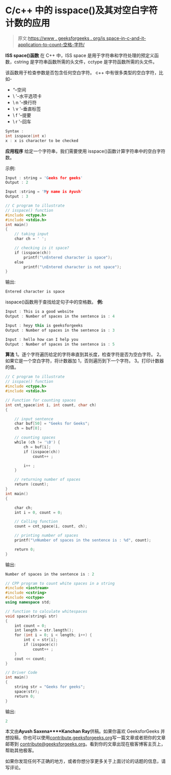# C/c++ 中的 isspace()及其对空白字符计数的应用

> 原文:[https://www . geeksforgeeks . org/is space-in-c-and-it-application-to-count-空格-字符/](https://www.geeksforgeeks.org/isspace-in-c-and-its-application-to-count-whitespace-characters/)

**ISS space()函数**
在 C++ 中，ISS space 是用于字符串和字符处理的预定义函数，cstring 是字符串函数所需的头文件，cctype 是字符函数所需的头文件。

该函数用于检查参数是否包含任何空白字符。
c++ 中有很多类型的空白字符，比如-

*   “–空间
*   \ '–水平选项卡
*   \ n '–换行符
*   \ v '–垂直标签
*   \ f '–提要
*   \ r '–回车

```cpp
Syntax :
int isspace(int x)
x : x is character to be checked

```

**应用程序**
给定一个字符串，我们需要使用 isspace()函数计算字符串中的空白字符数。

示例:

```cpp
Input : string = 'Geeks for geeks'
Output : 2

Input :string = 'My name is Ayush'
Output : 3

```

```cpp
// C program to illustrate
// isspace() function
#include <ctype.h>
#include <stdio.h>
int main()
{
    // taking input
    char ch = ' ';

    // checking is it space?
    if (isspace(ch))
        printf("\nEntered character is space");
    else
        printf("\nEntered character is not space");
}
```

输出:

```cpp
Entered character is space

```

 isspace()函数用于查找给定句子中的空格数。
**例:**

```cpp
Input : This is a good website
Output : Number of spaces in the sentence is : 4

Input : heyy this is geeksforgeeks
Output : Number of spaces in the sentence is : 3

Input : hello how can I help you
Output : Number of spaces in the sentence is : 5
```

**算法**
1。逐个字符遍历给定的字符串直到其长度，检查字符是否为空白字符。
2。如果它是一个空白字符，将计数器加 1，否则遍历到下一个字符。
3。打印计数器的值。

```cpp
// C program to illustrate
// isspace() function
#include <ctype.h>
#include <stdio.h>

// Function for counting spaces
int cnt_space(int i, int count, char ch)
{

    // input sentence
    char buf[50] = "Geeks for Geeks";
    ch = buf[0];

    // counting spaces
    while (ch != '\0') {
        ch = buf[i];
        if (isspace(ch))
            count++ ;

        i++ ;
    }

    // returning number of spaces
    return (count);
}
int main()
{

    char ch;
    int i = 0, count = 0;

    // Calling function
    count = cnt_space(i, count, ch);

    // printing number of spaces
    printf("\nNumber of spaces in the sentence is : %d", count);

    return 0;
}
```

输出:

```cpp
Number of spaces in the sentence is : 2
```

```cpp
// CPP program to count white spaces in a string
#include <iostream>
#include <cstring>
#include <cctype>
using namespace std;

// function to calculate whitespaces
void space(string& str)
{
    int count = 0;
    int length = str.length();
    for (int i = 0; i < length; i++) {
        int c = str[i];
        if (isspace(c))
            count++ ;
    }
    cout << count;
}

// Driver Code
int main()
{
    string str = "Geeks for geeks";
    space(str);
    return 0;
}
```

输出:

```cpp
2

```

本文由**Ayush Saxena****Kanchan Ray**供稿。如果你喜欢 GeeksforGeeks 并想投稿，你也可以使用[contribute.geeksforgeeks.org](http://www.contribute.geeksforgeeks.org)写一篇文章或者把你的文章邮寄到 contribute@geeksforgeeks.org。看到你的文章出现在极客博客主页上，帮助其他极客。

如果你发现任何不正确的地方，或者你想分享更多关于上面讨论的话题的信息，请写评论。
